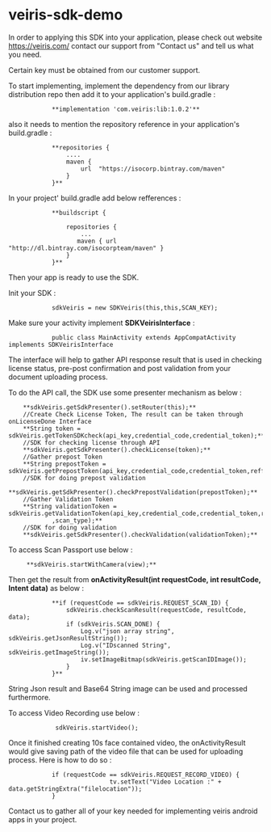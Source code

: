 # veiris-sdk-demo


In order to applying this SDK into your application, please check out website https://veiris.com/
contact our support from "Contact us" and tell us what you need.

Certain key must be obtained from our customer support.

To start implementing, implement the dependency from our library distribution repo then add it to 
your application's build.gradle :

                **implementation 'com.veiris:lib:1.0.2'**

also it needs to mention the repository reference in your application's build.gradle  :

                **repositories {
                    ....
                    maven {
                        url  "https://isocorp.bintray.com/maven"
                    }
                }**

In your project' build.gradle add below refferences :


                **buildscript {
                
                    repositories {
                        ...
                       maven { url "http://dl.bintray.com/isocorpteam/maven" }
                    }
                }**

Then your app is ready to use the SDK.


Init your SDK :

                sdkVeiris = new SDKVeiris(this,this,SCAN_KEY);
                
Make sure your activity implement **SDKVeirisInterface** :
    
                public class MainActivity extends AppCompatActivity implements SDKVeirisInterface
                
The interface will help to gather API response result that is used in checking license status,
pre-post confirmation and post validation from your document uploading process.

To do the API call, the SDK use some presenter mechanism as below :
 
        **sdkVeiris.getSdkPresenter().setRouter(this);**
        //Create Check License Token, The result can be taken through onLicenseDone Interface
        **String token = sdkVeiris.getTokenSDKcheck(api_key,credential_code,credential_token);**
        //SDK for checking license through API
        **sdkVeiris.getSdkPresenter().checkLicense(token);**
        //Gather prepost Token
        **String prepostToken = sdkVeiris.getPrepostToken(api_key,credential_code,credential_token,refference_id);**
        //SDK for doing prepost validation
        **sdkVeiris.getSdkPresenter().checkPrepostValidation(prepostToken);**
        //Gather Validation Token
        **String validationToken = sdkVeiris.getValidationToken(api_key,credential_code,credential_token,refference_id
                ,scan_type);**
        //SDK for doing validation
        **sdkVeiris.getSdkPresenter().checkValidation(validationToken);**

To access Scan Passport use below :

         **sdkVeiris.startWithCamera(view);**
         
Then get the result from **onActivityResult(int requestCode, int resultCode, Intent data)**
as below : 

                **if (requestCode == sdkVeiris.REQUEST_SCAN_ID) {
                    sdkVeiris.checkScanResult(requestCode, resultCode, data);
                    if (sdkVeiris.SCAN_DONE) {
                        Log.v("json array string", sdkVeiris.getJsonResultString());
                        Log.v("IDscanned String", sdkVeiris.getImageString());
                        iv.setImageBitmap(sdkVeiris.getScanIDImage());
                    }
                }**
                
String Json result and Base64 String image can be used and processed furthermore.



To access Video Recording use below :

                 sdkVeiris.startVideo();
                 
Once it finished creating 10s face contained video, the onActivityResult would give saving path of 
the video file that can be used for uploading process. Here is how to do so :
 
                if (requestCode == sdkVeiris.REQUEST_RECORD_VIDEO) {
                                tv.setText("Video Location :" + data.getStringExtra("filelocation"));
                }
                
                
Contact us to gather all of your key needed for implementing veiris android apps in your project.
